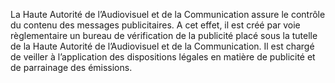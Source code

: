 La Haute Autorité de l’Audiovisuel et de la Communication assure le contrôle du contenu des messages publicitaires.
A cet effet, il est créé par voie règlementaire un bureau de vérification de la publicité placé sous la tutelle de la Haute Autorité de l’Audiovisuel et de la Communication. Il est chargé de veiller à l’application des dispositions légales en matière de publicité et de parrainage des émissions.